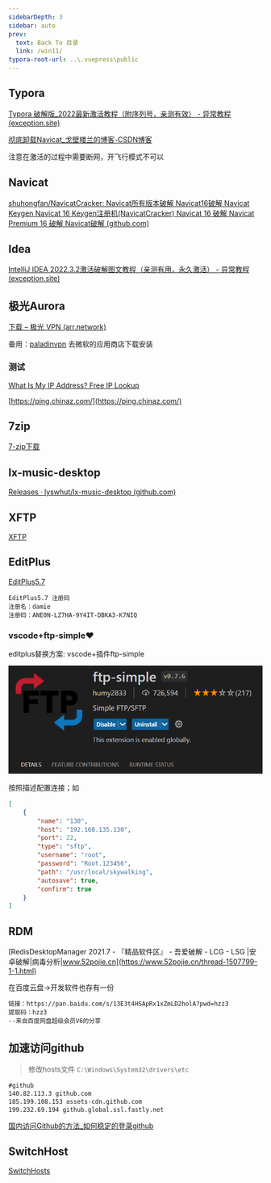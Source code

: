 ```yaml
---
sidebarDepth: 3
sidebar: auto
prev:
  text: Back To 目录
  link: /win11/
typora-root-url: ..\.vuepress\public
---
```




## Typora

[Typora 破解版_2022最新激活教程（附序列号，亲测有效） - 异常教程 (exception.site)](https://www.exception.site/essay/how-to-free-use-intellij-idea)

[彻底卸载Navicat_戈壁楼兰的博客-CSDN博客](https://blog.csdn.net/bananasssss/article/details/123786481)

注意在激活的过程中需要断网，开飞行模式不可以

## Navicat

[shuhongfan/NavicatCracker: Navicat所有版本破解 Navicat16破解 Navicat Keygen Navicat 16 Keygen注册机(NavicatCracker) Navicat 16 破解 Navicat Premium 16 破解 Navicat破解 (github.com)](https://github.com/shuhongfan/NavicatCracker)



## Idea

[IntelliJ IDEA 2022.3.2激活破解图文教程（亲测有用，永久激活） - 异常教程 (exception.site)](https://www.exception.site/essay/idea-reset-eval)



## 极光Aurora

[下载 – 极光 VPN (arr.network)](https://arr.network/download/)

备用：[paladinvpn](https://paladinvpn.com/) 去微软的应用商店下载安装



### 测试

[What Is My IP Address? Free IP Lookup](https://www.ipaddress.com/)


[https://ping.chinaz.com/](https://ping.chinaz.com/)



## 7zip

[7-zip下载](https://www.7-zip.org/download.html)



## lx-music-desktop

[Releases · lyswhut/lx-music-desktop (github.com)](https://github.com/lyswhut/lx-music-desktop/releases)



## XFTP

[XFTP](https://www.xshell.com/zh/free-for-home-school/)

## EditPlus

[EditPlus5.7](https://www.editplus.com/)

```
EditPlus5.7 注册码
注册名：damie
注册码：ANE0N-LZ7HA-9Y4IT-DBKA3-K7NIQ
```

### vscode+ftp-simple❤️

editplus替换方案: vscode+插件ftp-simple

![image-20230308194325421](../.vuepress/public/images/win11/image-20230308194325421.png)

按照描述配置连接；如

```json
[
	{
		"name": "130",
		"host": "192.168.135.130",
		"port": 22,
		"type": "sftp",
		"username": "root",
		"password": "Root.123456",
		"path": "/usr/local/skywalking",
		"autosave": true,
		"confirm": true
	}
]
```





## RDM

[RedisDesktopManager 2021.7 - 『精品软件区』 - 吾爱破解 - LCG - LSG |安卓破解|病毒分析|www.52pojie.cn](https://www.52pojie.cn/thread-1507799-1-1.html)

在百度云盘->开发软件也存有一份

```sh
链接：https://pan.baidu.com/s/13E3t4HSApRx1xZmLD2holA?pwd=hzz3 
提取码：hzz3 
--来自百度网盘超级会员V6的分享
```



## 加速访问github

> 修改hosts文件 `C:\Windows\System32\drivers\etc`

```
#github
140.82.113.3 github.com
185.199.108.153 assets-cdn.github.com
199.232.69.194 github.global.ssl.fastly.net
```

[国内访问Github的方法_如何稳定的登录github](https://blog.csdn.net/weixin_42121805/article/details/107711983)



## SwitchHost

[SwitchHosts](https://switchhosts.vercel.app/zh)
